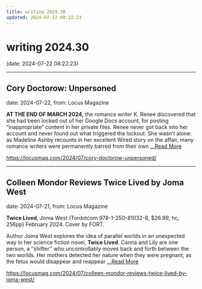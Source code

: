 ```yaml
---
title: writing 2024.30
updated: 2024-07-22 08:22:23
---
```


# writing 2024.30

(date: 2024-07-22 08:22:23)

---

## Cory Doctorow: Unpersoned

date: 2024-07-22, from: Locus Magazine

<p><strong>AT THE END OF MARCH 2024,</strong> the romance writer K. Renee discovered that she had been locked out of her Google Docs account, for posting &#8220;inappropriate&#8221; content in her private files. Renee never got back into her account and never found out what triggered the lockout. She wasn&#8217;t alone: as Madeline Ashby recounts in her excellent Wired story on the affair, many romance writers were permanently barred from their own  <a href="https://locusmag.com/2024/07/cory-doctorow-unpersoned/" class="read-more">...Read More </a></p> 

<https://locusmag.com/2024/07/cory-doctorow-unpersoned/>

---

## Colleen Mondor Reviews Twice Lived by Joma West

date: 2024-07-21, from: Locus Magazine

<p><strong>Twice Lived</strong>, Joma West (Tordotcom 978-1-250-81032-8, $26.99, hc, 256pp) February 2024. Cover by FORT.</p>
<p>Author Joma West explores the idea of parallel worlds in an unexpected way in her science fic­tion novel, <strong>Twice Lived</strong>. Canna and Lily are one person, a ‘‘shifter’’ who uncontrollably moves back and forth between the two worlds. Her mothers detected her nature when they were pregnant, as the fetus would disappear and reappear  <a href="https://locusmag.com/2024/07/colleen-mondor-reviews-twice-lived-by-joma-west/" class="read-more">...Read More </a></p> 

<https://locusmag.com/2024/07/colleen-mondor-reviews-twice-lived-by-joma-west/>

